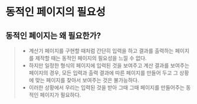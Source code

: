 # 동적인 페이지의 필요성
## 동적인 페이지는 왜 필요한가?
> - 계산기 페이지를 구현할 때처럼 간단히 입력을 하고 결과를 출력하는 페이지를 제작할 때는 동적인 페이지의 필요성을 느낄 수 없다.
> - 하지만 일정한 형식의 페이지에 입력된 것을 보여주고 계산 결과를 보여주는 페이지의 경우, 모든 입력과 출력 결과에 따른 페이지를 만들어 
> 두고 그 상황에 맞는 페이지를 찾아서 보여주는 것은 불가능하다. 
> - 이러한 상황에서 우리는 입력된 것을 받아 그때 그때 페이지를 만들어주는 동적인 페이지가 필요하다.
